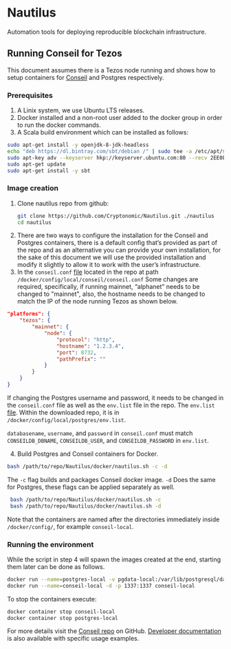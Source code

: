 # Nautilus

Automation tools for deploying reproducible blockchain infrastructure.

## Running Conseil for Tezos

This document assumes there is a Tezos node running and shows how to setup containers for [Conseil](https://github.com/Cryptonomic/Conseil) and Postgres respectively.

### Prerequisites
1. A Linix system, we use Ubuntu LTS releases.
1. Docker installed and a non-root user added to the docker group in order to run the docker commands.
1. A Scala build environment which can be installed as follows:
```sh
sudo apt-get install -y openjdk-8-jdk-headless
echo "deb https://dl.bintray.com/sbt/debian /" | sudo tee -a /etc/apt/sources.list.d/sbt.list
sudo apt-key adv --keyserver hkp://keyserver.ubuntu.com:80 --recv 2EE0EA64E40A89B84B2DF73499E82A75642AC823
sudo apt-get update
sudo apt-get install -y sbt
```

### Image creation
1. Clone nautilus repo from github: 
    ```sh
    git clone https://github.com/Cryptonomic/Nautilus.git ./nautilus
    cd nautilus
    ```
1.   There are two ways to configure the installation for the Conseil and Postgres containers,  there is a default config that’s provided as part of the repo and as an alternative you can provide your own installation, for the sake of this document we will use the provided installation and modify it slightly to allow it to work with the user’s infrastructure.
1. In the `conseil.conf` [file](https://github.com/Cryptonomic/Nautilus/blob/master/docker/config/local/conseil/conseil.conf) located in the repo at path `/docker/config/local/conseil/conseil.conf`
Some changes are required, specifically, if running mainnet, “alphanet” needs to be changed to "mainnet", also, the hostname needs to be changed to match the IP of the node running Tezos as shown below.

```json
"platforms": {
    "tezos": {
        "mainnet": {
            "node": {
                "protocol": "http",
                "hostname": "1.2.3.4",
                "port": 8732,
                "pathPrefix": ""
            }
        }
    }
}
```

If changing the Postgres username and password, it needs to be changed in the `conseil.conf` file as well as the `env.list` file in the repo. The `env.list` [file](https://github.com/Cryptonomic/Nautilus/blob/master/docker/config/local/postgres/env.list).
Within the downloaded repo, it is in `/docker/config/local/postgres/env.list`.

`databasename`, `username`, and `password` in `conseil.conf` must match `CONSEILDB_DBNAME`, `CONSEILDB_USER`, and `CONSEILDB_PASSWORD` in `env.list`.

4. Build Postgres and Conseil containers for Docker.
```sh
bash /path/to/repo/Nautilus/docker/nautilus.sh -c -d
```

The `-c` flag builds and packages Conseil docker image. `-d` Does the same for Postgres, these flags can be applied separately as well.
```sh
 bash /path/to/repo/Nautilus/docker/nautilus.sh -c
 bash /path/to/repo/Nautilus/docker/nautilus.sh -d
 ```

Note that the containers are named after the directories immediately inside `/docker/config/`, for example `conseil-local`.

### Running the environment

While the script in step 4 will spawn the images created at the end, starting them later can be done as follows.

```sh
docker run --name=postgres-local -v pgdata-local:/var/lib/postgresql/data -d -p 5432:5432 postgres-local
docker run --name=conseil-local -d -p 1337:1337 conseil-local
```

To stop the containers execute:

```sh
docker container stop conseil-local
docker container stop postgres-local

```

For more details visit the [Conseil repo](https://github.com/Cryptonomic/Conseil) on GitHub. [Developer documentation](https://cryptonomic.github.io/Conseil/#/) is also available with specific usage examples.

